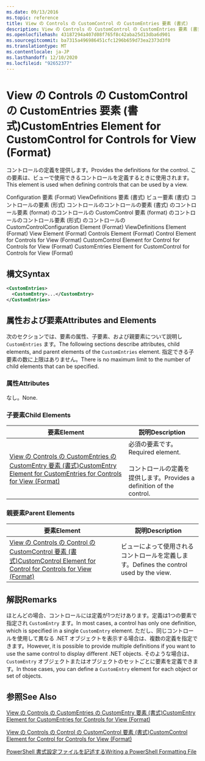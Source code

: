 ```yaml
---
ms.date: 09/13/2016
ms.topic: reference
title: View の Controls の CustomControl の CustomEntries 要素 (書式)
description: View の Controls の CustomControl の CustomEntries 要素 (書式)
ms.openlocfilehash: 43187294a407d08f765f8c42aba25d13dba6d901
ms.sourcegitcommit: ba7315a496986451cfc1296b659d73ea2373d3f0
ms.translationtype: MT
ms.contentlocale: ja-JP
ms.lasthandoff: 12/10/2020
ms.locfileid: "92652377"
---
```

# <a name="customentries-element-for-customcontrol-for-controls-for-view-format"></a><span data-ttu-id="bf477-103">View の Controls の CustomControl の CustomEntries 要素 (書式)</span><span class="sxs-lookup"><span data-stu-id="bf477-103">CustomEntries Element for CustomControl for Controls for View (Format)</span></span>

<span data-ttu-id="bf477-104">コントロールの定義を提供します。</span><span class="sxs-lookup"><span data-stu-id="bf477-104">Provides the definitions for the control.</span></span> <span data-ttu-id="bf477-105">この要素は、ビューで使用できるコントロールを定義するときに使用されます。</span><span class="sxs-lookup"><span data-stu-id="bf477-105">This element is used when defining controls that can be used by a view.</span></span>

<span data-ttu-id="bf477-106">Configuration 要素 (Format) ViewDefinitions 要素 (書式) ビュー要素 (書式) コントロールの要素 (形式) コントロールのコントロールの要素 (書式) のコントロール要素 (format) のコントロールの CustomControl 要素 (format) のコントロールのコントロール要素 (形式) のコントロールの CustomControl</span><span class="sxs-lookup"><span data-stu-id="bf477-106">Configuration Element (Format) ViewDefinitions Element (Format) View Element (Format) Controls Element (Format) Control Element for Controls for View (Format) CustomControl Element for Control for Controls for View (Format) CustomEntries Element for CustomControl for Controls for View (Format)</span></span>

## <a name="syntax"></a><span data-ttu-id="bf477-107">構文</span><span class="sxs-lookup"><span data-stu-id="bf477-107">Syntax</span></span>

```xml
<CustomEntries>
  <CustomEntry>...</CustomEntry>
</CustomEntries>
```

## <a name="attributes-and-elements"></a><span data-ttu-id="bf477-108">属性および要素</span><span class="sxs-lookup"><span data-stu-id="bf477-108">Attributes and Elements</span></span>

<span data-ttu-id="bf477-109">次のセクションでは、要素の属性、子要素、および親要素について説明し `CustomEntries` ます。</span><span class="sxs-lookup"><span data-stu-id="bf477-109">The following sections describe attributes, child elements, and parent elements of the `CustomEntries` element.</span></span> <span data-ttu-id="bf477-110">指定できる子要素の数に上限はありません。</span><span class="sxs-lookup"><span data-stu-id="bf477-110">There is no maximum limit to the number of child elements that can be specified.</span></span>

### <a name="attributes"></a><span data-ttu-id="bf477-111">属性</span><span class="sxs-lookup"><span data-stu-id="bf477-111">Attributes</span></span>

<span data-ttu-id="bf477-112">なし。</span><span class="sxs-lookup"><span data-stu-id="bf477-112">None.</span></span>

### <a name="child-elements"></a><span data-ttu-id="bf477-113">子要素</span><span class="sxs-lookup"><span data-stu-id="bf477-113">Child Elements</span></span>

|<span data-ttu-id="bf477-114">要素</span><span class="sxs-lookup"><span data-stu-id="bf477-114">Element</span></span>|<span data-ttu-id="bf477-115">説明</span><span class="sxs-lookup"><span data-stu-id="bf477-115">Description</span></span>|
|-------------|-----------------|
|[<span data-ttu-id="bf477-116">View の Controls の CustomEntries の CustomEntry 要素 (書式)</span><span class="sxs-lookup"><span data-stu-id="bf477-116">CustomEntry Element for CustomEntries for Controls for View (Format)</span></span>](./customentry-element-for-customentries-for-controls-for-view-format.md)|<span data-ttu-id="bf477-117">必須の要素です。</span><span class="sxs-lookup"><span data-stu-id="bf477-117">Required element.</span></span><br /><br /> <span data-ttu-id="bf477-118">コントロールの定義を提供します。</span><span class="sxs-lookup"><span data-stu-id="bf477-118">Provides a definition of the control.</span></span>|

### <a name="parent-elements"></a><span data-ttu-id="bf477-119">親要素</span><span class="sxs-lookup"><span data-stu-id="bf477-119">Parent Elements</span></span>

|<span data-ttu-id="bf477-120">要素</span><span class="sxs-lookup"><span data-stu-id="bf477-120">Element</span></span>|<span data-ttu-id="bf477-121">説明</span><span class="sxs-lookup"><span data-stu-id="bf477-121">Description</span></span>|
|-------------|-----------------|
|[<span data-ttu-id="bf477-122">View の Controls の Control の CustomControl 要素 (書式)</span><span class="sxs-lookup"><span data-stu-id="bf477-122">CustomControl Element for Control for Controls for View (Format)</span></span>](./customcontrol-element-for-control-for-controls-for-view-format.md)|<span data-ttu-id="bf477-123">ビューによって使用されるコントロールを定義します。</span><span class="sxs-lookup"><span data-stu-id="bf477-123">Defines the control used by the view.</span></span>|

## <a name="remarks"></a><span data-ttu-id="bf477-124">解説</span><span class="sxs-lookup"><span data-stu-id="bf477-124">Remarks</span></span>

<span data-ttu-id="bf477-125">ほとんどの場合、コントロールには定義が1つだけあります。定義は1つの要素で指定され `CustomEntry` ます。</span><span class="sxs-lookup"><span data-stu-id="bf477-125">In most cases, a control has only one definition, which is specified in a single `CustomEntry` element.</span></span> <span data-ttu-id="bf477-126">ただし、同じコントロールを使用して異なる .NET オブジェクトを表示する場合は、複数の定義を指定できます。</span><span class="sxs-lookup"><span data-stu-id="bf477-126">However, it is possible to provide multiple definitions if you want to use the same control to display different .NET objects.</span></span> <span data-ttu-id="bf477-127">そのような場合は、 `CustomEntry` オブジェクトまたはオブジェクトのセットごとに要素を定義できます。</span><span class="sxs-lookup"><span data-stu-id="bf477-127">In those cases, you can define a `CustomEntry` element for each object or set of objects.</span></span>

## <a name="see-also"></a><span data-ttu-id="bf477-128">参照</span><span class="sxs-lookup"><span data-stu-id="bf477-128">See Also</span></span>

[<span data-ttu-id="bf477-129">View の Controls の CustomEntries の CustomEntry 要素 (書式)</span><span class="sxs-lookup"><span data-stu-id="bf477-129">CustomEntry Element for CustomEntries for Controls for View (Format)</span></span>](./customentry-element-for-customentries-for-controls-for-view-format.md)

[<span data-ttu-id="bf477-130">View の Controls の Control の CustomControl 要素 (書式)</span><span class="sxs-lookup"><span data-stu-id="bf477-130">CustomControl Element for Control for Controls for View (Format)</span></span>](./customcontrol-element-for-control-for-controls-for-view-format.md)

[<span data-ttu-id="bf477-131">PowerShell 書式設定ファイルを記述する</span><span class="sxs-lookup"><span data-stu-id="bf477-131">Writing a PowerShell Formatting File</span></span>](./writing-a-powershell-formatting-file.md)
